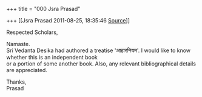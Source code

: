 +++
title = "000 Jsra Prasad"

+++
[[Jsra Prasad	2011-08-25, 18:35:46 [Source](https://groups.google.com/g/bvparishat/c/vP3wu-_VQDc)]]



Respected Scholars,  
  
Namaste.  
Sri Vedanta Desika had authored a treatise 'आहारनियम'. I would like to know whether this is an independent book  
or a portion of some another book. Also, any relevant bibliographical details are appreciated.  
  
Thanks,  
Prasad  
  

